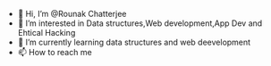 - 👋 Hi, I’m @Rounak Chatterjee
- 👀 I’m interested in Data structures,Web development,App Dev and Ehtical Hacking
- 🌱 I’m currently learning data structures and web deevelopment
- 📫 How to reach me 

<!---
2Rounak/2Rounak is a ✨ special ✨ repository because its `README.md` (this file) appears on your GitHub profile.
You can click the Preview link to take a look at your changes.
--->
